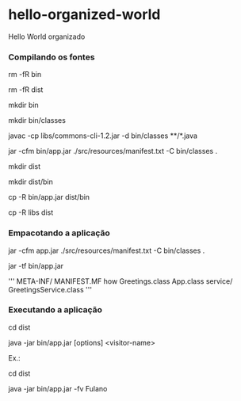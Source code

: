 hello-organized-world
=====================

Hello World  organizado 

### Compilando os fontes
rm -fR bin

rm -fR dist

mkdir bin

mkdir bin/classes

javac -cp libs/commons-cli-1.2.jar -d bin/classes **/*.java

jar -cfm bin/app.jar ./src/resources/manifest.txt -C bin/classes .

mkdir dist

mkdir dist/bin

cp -R bin/app.jar dist/bin 

cp -R libs dist 



### Empacotando a aplicação
jar -cfm app.jar ./src/resources/manifest.txt -C bin/classes .

jar -tf bin/app.jar 

'''
	META-INF/
		MANIFEST.MF
	how
		Greetings.class
		App.class
		service/
			GreetingsService.class
'''

### Executando a aplicação
cd dist

java -jar bin/app.jar [options] \<visitor-name\>

Ex.: 

cd dist

java -jar bin/app.jar -fv Fulano
